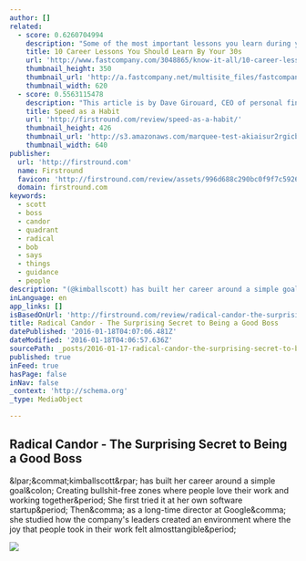 ```yaml
---
author: []
related:
  - score: 0.6260704994
    description: "Some of the most important lessons you learn during your first decade working in \"the real world\" come from one source: the school of hard knocks. There are professional failures you can't predict, opportunities that end up being too good to be true, and moments when you don't live up to your potential."
    title: 10 Career Lessons You Should Learn By Your 30s
    url: 'http://www.fastcompany.com/3048865/know-it-all/10-career-lessons-you-should-learn-by-your-30s'
    thumbnail_height: 350
    thumbnail_url: 'http://a.fastcompany.net/multisite_files/fastcompany/imagecache/620x350/poster/2015/07/3048865-poster-p-1-10-career-lessons-you-should-learn-by-your-30s.jpg'
    thumbnail_width: 620
  - score: 0.5563115478
    description: "This article is by Dave Girouard, CEO of personal finance startup Upstart, and former President of Google Enterprise Apps. He's well known for building Google's enterprise apps division into a $1B+ global business. Here he shares his tips for making speed fundamental to your company."
    title: Speed as a Habit
    url: 'http://firstround.com/review/speed-as-a-habit/'
    thumbnail_height: 426
    thumbnail_url: 'http://s3.amazonaws.com/marquee-test-akiaisur2rgicbmpehea/8A0V9qL9TTic0g9CdcXm_Dave%20Hero.jpg'
    thumbnail_width: 640
publisher:
  url: 'http://firstround.com'
  name: Firstround
  favicon: 'http://firstround.com/review/assets/996d688c290bc0f9f7c5926320735c5c/images/favicon.ico'
  domain: firstround.com
keywords:
  - scott
  - boss
  - candor
  - quadrant
  - radical
  - bob
  - says
  - things
  - guidance
  - people
description: "(@kimballscott) has built her career around a simple goal: Creating bullshit-free zones where people love their work and working together. She first tried it at her own software startup. Then, as a long-time director at Google, she studied how the company's leaders created an environment where the joy that people took in their work felt almosttangible."
inLanguage: en
app_links: []
isBasedOnUrl: 'http://firstround.com/review/radical-candor-the-surprising-secret-to-being-a-good-boss/'
title: Radical Candor - The Surprising Secret to Being a Good Boss
datePublished: '2016-01-18T04:07:06.481Z'
dateModified: '2016-01-18T04:06:57.636Z'
sourcePath: _posts/2016-01-17-radical-candor-the-surprising-secret-to-being-a-good-boss.md
published: true
inFeed: true
hasPage: false
inNav: false
_context: 'http://schema.org'
_type: MediaObject

---
```

<article style=""><h1>Radical Candor - The Surprising Secret to Being a Good Boss</h1><p>&amp;lpar;&amp;commat;kimballscott&amp;rpar; has built her career around a simple goal&amp;colon; Creating bullshit-free zones where people love their work and working together&amp;period; She first tried it at her own software startup&amp;period; Then&amp;comma; as a long-time director at Google&amp;comma; she studied how the company's leaders created an environment where the joy that people took in their work felt almosttangible&amp;period;</p><img src="http://s3.amazonaws.com/marquee-test-akiaisur2rgicbmpehea/sQfn22UReqOTyRqkOrPl_Kim%20Scott%20Figure%201.jpg" /></article>